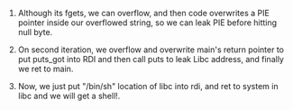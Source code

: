 1. Although its fgets, we can overflow, and then code overwrites a PIE pointer inside our overflowed string, so we can leak PIE before hitting null byte.

2. On second iteration, we overflow and overwrite main's return pointer to put puts_got into RDI and then call puts to leak Libc address, and finally we ret to main.

3. Now, we just put "/bin/sh" location of libc into rdi, and ret to system in libc and we will get a shell!.